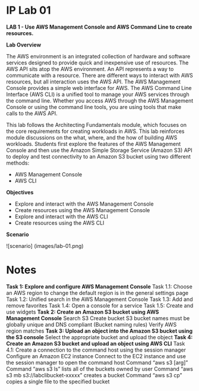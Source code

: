 # IP Lab 01

**LAB 1 - Use AWS Management Console and AWS Command Line to create resources.**

**Lab Overview**

The AWS environment is an integrated collection of hardware and software services designed to provide quick and inexpensive use of resources. The AWS API sits atop the AWS environment. An API represents a way to communicate with a resource. There are different ways to interact with AWS resources, but all interaction uses the AWS API. The AWS Management Console provides a simple web interface for AWS. The AWS Command Line Interface (AWS CLI) is a unified tool to manage your AWS services through the command line. Whether you access AWS through the AWS Management Console or using the command line tools, you are using tools that make calls to the AWS API.

This lab follows the Architecting Fundamentals module, which focuses on the core requirements for creating workloads in AWS. This lab reinforces module discussions on the what, where, and the how of building AWS workloads. Students first explore the features of the AWS Management Console and then use the Amazon Simple Storage Service (Amazon S3) API to deploy and test connectivity to an Amazon S3 bucket using two different methods:

- AWS Management Console
- AWS CLI

**Objectives**

- Explore and interact with the AWS Management Console
- Create resources using the AWS Management Console
- Explore and interact with the AWS CLI
- Create resources using the AWS CLI

**Scenario**

![scenario] (images/lab-01.png)
# Notes

**Task 1: Explore and configure AWS Management Console**
    Task 1.1: Choose an AWS region
    to change the default region is in the general settings page
    Task 1.2: Unified search in the AWS Management Console
    Task 1.3: Add and remove favorites
    Task 1.4: Open a console for a service
    Task 1.5: Create and use widgets
**Task 2: Create an Amazon S3 bucket using AWS Management Console**
    Search S3
    Create bucket
    S3 bucket names must be globally unique and DNS compliant (Bucket naming rules)
    Verify AWS region matches
**Task 3: Upload an object into the Amazon S3 bucket using the S3 console**
    Select the appropriate bucket and upload the object
**Task 4: Create an Amazon S3 bucket and upload an object using AWS CLI**
Task 4.1: Create a connection to the command host using the session manager
    Configure an Amazon EC2 instance
    Connect to the EC2 instance and use the session manager to open the command host
    Command “aws s3 [arg]”
    Command “aws s3 ls” lists all of the buckets owned by user
    Command “aws s3 mb s3://labclibucket-xxxxx” creates a bucket
    Command “aws s3 cp” copies a single file to the specified bucket